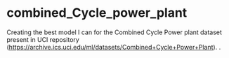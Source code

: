 # combined_Cycle_power_plant

Creating the best model I can for the Combined Cycle Power plant dataset present in UCI repository (https://archive.ics.uci.edu/ml/datasets/Combined+Cycle+Power+Plant).
. 
